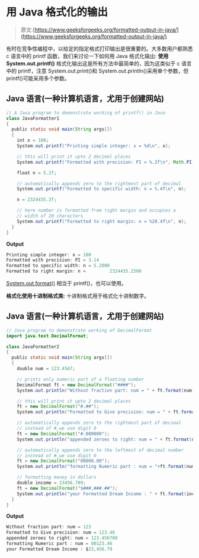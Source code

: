 # 用 Java 格式化的输出

> 原文:[https://www.geeksforgeeks.org/formatted-output-in-java/](https://www.geeksforgeeks.org/formatted-output-in-java/)

有时在竞争性编程中，以给定的指定格式打印输出是很重要的。大多数用户都熟悉 c 语言中的 printf 函数，我们来讨论一下如何用 Java 格式化输出:
**使用 System.out.printf()**
格式化输出这是所有方法中最简单的，因为这类似于 c 语言中的 printf，注意 System.out.print()和 System.out.println()采用单个参数，但 printf()可能采用多个参数。

## Java 语言(一种计算机语言，尤用于创建网站)

```java
// A Java program to demonstrate working of printf() in Java
class JavaFormatter1
{
  public static void main(String args[])
  {
    int x = 100;
    System.out.printf("Printing simple integer: x = %d\n", x);

    // this will print it upto 2 decimal places
    System.out.printf("Formatted with precision: PI = %.2f\n", Math.PI);

    float n = 5.2f;

    // automatically appends zero to the rightmost part of decimal
    System.out.printf("Formatted to specific width: n = %.4f\n", n);

    n = 2324435.3f;

    // here number is formatted from right margin and occupies a
    // width of 20 characters
    System.out.printf("Formatted to right margin: n = %20.4f\n", n);
  }
}
```

**Output**

```java
Printing simple integer: x = 100
Formatted with precision: PI = 3.14
Formatted to specific width: n = 5.2000
Formatted to right margin: n =         2324435.2500

```

[System.out.format()](https://docs.oracle.com/javase/tutorial/java/data/numberformat.html) 相当于 printf()，也可以使用。

**格式化使用十进制格式类:**
十进制格式用于格式化十进制数字。

## Java 语言(一种计算机语言，尤用于创建网站)

```java
// Java program to demonstrate working of DecimalFormat
import java.text.DecimalFormat;

class JavaFormatter2
{
  public static void main(String args[])
  {
    double num = 123.4567;

    // prints only numeric part of a floating number
    DecimalFormat ft = new DecimalFormat("####");
    System.out.println("Without fraction part: num = " + ft.format(num));

    // this will print it upto 2 decimal places
    ft = new DecimalFormat("#.##");
    System.out.println("Formatted to Give precision: num = " + ft.format(num));

    // automatically appends zero to the rightmost part of decimal
    // instead of #,we use digit 0
    ft = new DecimalFormat("#.000000");
    System.out.println("appended zeroes to right: num = " + ft.format(num));

    // automatically appends zero to the leftmost of decimal number
    // instead of #,we use digit 0
    ft = new DecimalFormat("00000.00");
    System.out.println("formatting Numeric part : num = "+ft.format(num));

    // formatting money in dollars
    double income = 23456.789;
    ft = new DecimalFormat("$###,###.##");
    System.out.println("your Formatted Dream Income : " + ft.format(income));
  }
}
```

**Output**

```java
Without fraction part: num = 123
Formatted to Give precision: num = 123.46
appended zeroes to right: num = 123.456700
formatting Numeric part : num = 00123.46
your Formatted Dream Income : $23,456.79
```